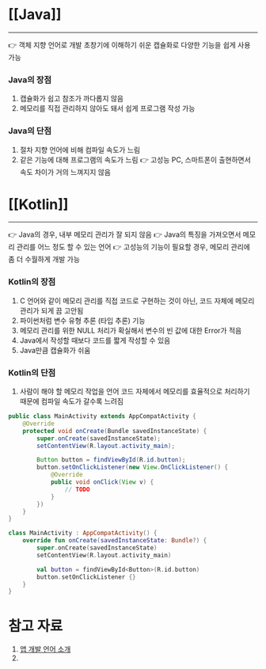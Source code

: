 # [[Java]]
---
👉 객체 지향 언어로 개발 초창기에 이해하기 쉬운 캡슐화로 다양한 기능을 쉽게 사용 가능

### Java의 장점
1. 캡슐화가 쉽고 참조가 까다롭지 않음
2. 메모리를 직접 관리하지 않아도 돼서 쉽게 프로그램 작성 가능
### Java의 단점
1. 절차 지향 언어에 비해 컴파일 속도가 느림
2. 같은 기능에 대해 프로그램의 속도가 느림
👉 고성능 PC, 스마트폰이 출현하면서 속도 차이가 거의 느껴지지 않음

# [[Kotlin]]
---
👉 Java의 경우, 내부 메모리 관리가 잘 되지 않음
👉 Java의 특징을 가져오면서 메모리 관리를 어느 정도 할 수 있는 언어
👉 고성능의 기능이 필요할 경우, 메모리 관리에 좀 더 수월하게 개발 가능

### Kotlin의 장점
1. C 언어와 같이 메모리 관리를 직접 코드로 구현하는 것이 아닌, 코드 자체에 메모리 관리가 되게 끔 고안됨
2. 파이썬처럼 변수 유형 추론 (타입 추론) 기능
3. 메모리 관리를 위한 NULL 처리가 확실해서 변수의 빈 값에 대한 Error가 적음
4. Java에서 작성할 때보다 코드를 짧게 작성할 수 있음
5. Java만큼 캡슐화가 쉬움
### Kotlin의 단점
1. 사람이 해야 할 메모리 작업을 언어 코드 자체에서 메모리를 효율적으로 처리하기 때문에 컴파일 속도가 갈수록 느려짐

``` java
public class MainActivity extends AppCompatActivity {
	@Override
	protected void onCreate(Bundle savedInstanceState) {
		super.onCreate(savedInstanceState);
		setContentView(R.layout.activity_main);

		Button button = findViewById(R.id.button);
		button.setOnClickListener(new View.OnClickListener() {
			@Override
			public void onClick(View v) {
				// TODO
			}
		})
	}
}
```

``` kotlin
class MainActivity : AppCompatActivity() {
	override fun onCreate(savedInstanceState: Bundle?) {
		super.onCreate(savedInstanceState)
		setContentView(R.layout.activity_main)

		val button = findViewById<Button>(R.id.button)
		button.setOnClickListener {}
	}
}
```
# 참고 자료
1. [앱 개발 언어 소개](https://www.elancer.co.kr/blog/view?seq=151)
2. 